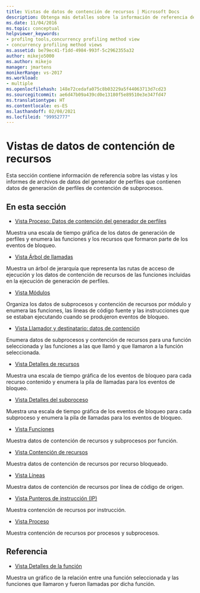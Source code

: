 ```yaml
---
title: Vistas de datos de contención de recursos | Microsoft Docs
description: Obtenga más detalles sobre la información de referencia de las vistas y los informes de archivos de datos del generador de perfiles que contienen datos de generación de perfiles de contención de subprocesos.
ms.date: 11/04/2016
ms.topic: conceptual
helpviewer_keywords:
- profilng tools,concurrency profiling method view
- concurrency profiling method views
ms.assetid: be79ec41-f1dd-4984-993f-5c2962355a32
author: mikejo5000
ms.author: mikejo
manager: jmartens
monikerRange: vs-2017
ms.workload:
- multiple
ms.openlocfilehash: 148e72cedafa075c8b03229a5f44063713d7cd23
ms.sourcegitcommit: ae6d47b09a439cd0e13180f5e89510e3e347fd47
ms.translationtype: HT
ms.contentlocale: es-ES
ms.lasthandoff: 02/08/2021
ms.locfileid: "99952777"
---
```

# <a name="resource-contention-data-views"></a>Vistas de datos de contención de recursos
Esta sección contiene información de referencia sobre las vistas y los informes de archivos de datos del generador de perfiles que contienen datos de generación de perfiles de contención de subprocesos.

## <a name="in-this-section"></a>En esta sección
- [Vista Proceso: Datos de contención del generador de perfiles](../profiling/resource-contention-data-views.md)

 Muestra una escala de tiempo gráfica de los datos de generación de perfiles y enumera las funciones y los recursos que formaron parte de los eventos de bloqueo.

- [Vista Árbol de llamadas](../profiling/call-tree-view-contention-data.md)

 Muestra un árbol de jerarquía que representa las rutas de acceso de ejecución y los datos de contención de recursos de las funciones incluidas en la ejecución de generación de perfiles.

- [Vista Módulos](../profiling/modules-view-contention-data.md)

 Organiza los datos de subprocesos y contención de recursos por módulo y enumera las funciones, las líneas de código fuente y las instrucciones que se estaban ejecutando cuando se produjeron eventos de bloqueo.

- [Vista Llamador y destinatario: datos de contención](../profiling/caller-callee-view-contention-data.md)

 Enumera datos de subprocesos y contención de recursos para una función seleccionada y las funciones a las que llamó y que llamaron a la función seleccionada.

- [Vista Detalles de recursos](../profiling/resource-details-view-contention-data.md)

 Muestra una escala de tiempo gráfica de los eventos de bloqueo para cada recurso contenido y enumera la pila de llamadas para los eventos de bloqueo.

- [Vista Detalles del subproceso](../profiling/thread-details-view-contention-data.md)

 Muestra una escala de tiempo gráfica de los eventos de bloqueo para cada subproceso y enumera la pila de llamadas para los eventos de bloqueo.

- [Vista Funciones](../profiling/functions-view-contention-data.md)

 Muestra datos de contención de recursos y subprocesos por función.

- [Vista Contención de recursos](../profiling/resource-contentions-view-contention-data.md)

 Muestra datos de contención de recursos por recurso bloqueado.

- [Vista Líneas](../profiling/lines-view-contention-data.md)

 Muestra datos de contención de recursos por línea de código de origen.

- [Vista Punteros de instrucción (IP)](../profiling/instruction-pointers-ips-view-contention-data.md)

 Muestra contención de recursos por instrucción.

- [Vista Proceso](../profiling/process-view-contention-data.md)

 Muestra contención de recursos por procesos y subprocesos.

## <a name="reference"></a>Referencia
- [Vista Detalles de la función](../profiling/function-details-view.md)

 Muestra un gráfico de la relación entre una función seleccionada y las funciones que llamaron y fueron llamadas por dicha función.

